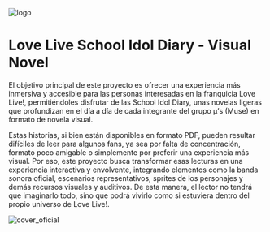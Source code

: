 
![logo](https://github.com/user-attachments/assets/75874abf-d43b-41f4-b18f-ea7d151cfe78)

<h1>Love Live School Idol Diary - Visual Novel </h1>

<p>El objetivo principal de este proyecto es ofrecer una experiencia más inmersiva y accesible para las personas interesadas en la franquicia Love Live!, permitiéndoles disfrutar de las School Idol Diary, unas novelas ligeras que profundizan en el día a día de cada integrante del grupo μ’s (Muse) en formato de novela visual.

Estas historias, si bien están disponibles en formato PDF, pueden resultar difíciles de leer para algunos fans, ya sea por falta de concentración, formato poco amigable o simplemente por preferir una experiencia más visual. Por eso, este proyecto busca transformar esas lecturas en una experiencia interactiva y envolvente, integrando elementos como la banda sonora oficial, escenarios representativos, sprites de los personajes y demás recursos visuales y auditivos. De esta manera, el lector no tendrá que imaginarlo todo, sino que podrá vivirlo como si estuviera dentro del propio universo de Love Live!.</p>

![cover_oficial](https://github.com/user-attachments/assets/56b5db1c-dc88-448f-bff7-2d1bdabf9ab0)
